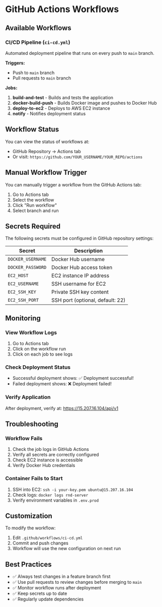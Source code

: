 # GitHub Actions Workflows

## Available Workflows

### CI/CD Pipeline (`ci-cd.yml`)

Automated deployment pipeline that runs on every push to `main` branch.

**Triggers:**
- Push to `main` branch
- Pull requests to `main` branch

**Jobs:**
1. **build-and-test** - Builds and tests the application
2. **docker-build-push** - Builds Docker image and pushes to Docker Hub
3. **deploy-to-ec2** - Deploys to AWS EC2 instance
4. **notify** - Notifies deployment status

## Workflow Status

You can view the status of workflows at:
- GitHub Repository → Actions tab
- Or visit: `https://github.com/YOUR_USERNAME/YOUR_REPO/actions`

## Manual Workflow Trigger

You can manually trigger a workflow from the GitHub Actions tab:
1. Go to Actions tab
2. Select the workflow
3. Click "Run workflow"
4. Select branch and run

## Secrets Required

The following secrets must be configured in GitHub repository settings:

| Secret | Description |
|--------|-------------|
| `DOCKER_USERNAME` | Docker Hub username |
| `DOCKER_PASSWORD` | Docker Hub access token |
| `EC2_HOST` | EC2 instance IP address |
| `EC2_USERNAME` | SSH username for EC2 |
| `EC2_SSH_KEY` | Private SSH key content |
| `EC2_SSH_PORT` | SSH port (optional, default: 22) |

## Monitoring

### View Workflow Logs
1. Go to Actions tab
2. Click on the workflow run
3. Click on each job to see logs

### Check Deployment Status
- Successful deployment shows: ✅ Deployment successful!
- Failed deployment shows: ❌ Deployment failed!

### Verify Application
After deployment, verify at: https://15.207.16.104/api/v1

## Troubleshooting

### Workflow Fails
1. Check the job logs in GitHub Actions
2. Verify all secrets are correctly configured
3. Check EC2 instance is accessible
4. Verify Docker Hub credentials

### Container Fails to Start
1. SSH into EC2: `ssh -i your-key.pem ubuntu@15.207.16.104`
2. Check logs: `docker logs rnd-server`
3. Verify environment variables in `.env.prod`

## Customization

To modify the workflow:
1. Edit `.github/workflows/ci-cd.yml`
2. Commit and push changes
3. Workflow will use the new configuration on next run

## Best Practices

- ✅ Always test changes in a feature branch first
- ✅ Use pull requests to review changes before merging to `main`
- ✅ Monitor workflow runs after deployment
- ✅ Keep secrets up to date
- ✅ Regularly update dependencies
